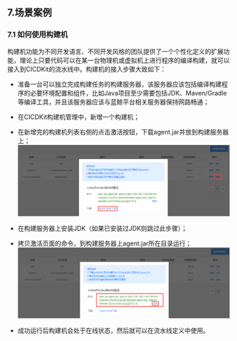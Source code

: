 ## 7.场景案例

### 7.1 如何使用构建机

构建机功能为不同开发语言、不同开发风格的团队提供了一个个性化定义的扩展功能，理论上只要代码可以在某一台物理机或虚拟机上进行程序的编译构建，就可以接入到CICDKit的流水线中。构建机的接入步骤大致如下：

- 准备一台可以独立完成构建任务的构建服务器，该服务器应该包括编译构建程序的必要环境配置和组件，比如Java项目至少需要包括JDK、Maven/Gradle等编译工具，并且该服务器应该与蓝鲸平台相关服务器保持网路畅通；
- 在CICDKit构建机管理中，新增一个构建机；
- 在新增完的构建机列表右侧的点击激活按钮，下载agent.jar并放到构建服务器上；
![](../assets/45.png)

- 在构建服务器上安装JDK（如果已安装过JDK则跳过此步骤）；
- 拷贝激活页面的命令，到构建服务器上agent.jar所在目录运行；
![](../assets/46.png)

- 成功运行后构建机会处于在线状态，然后就可以在流水线定义中使用。
